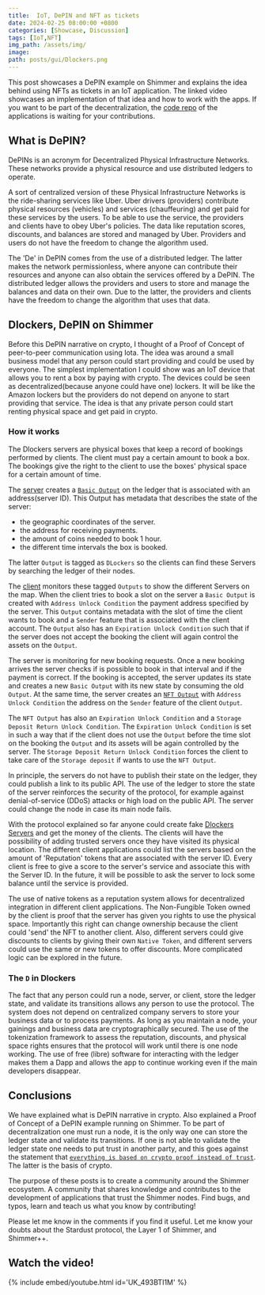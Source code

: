 ```yaml
---
title:  IoT, DePIN and NFT as tickets
date: 2024-02-25 08:00:00 +0800
categories: [Showcase, Discussion]
tags: [IoT,NFT]
img_path: /assets/img/
image:
path: posts/gui/Dlockers.png
---
```


This post showcases a DePIN example on Shimmer and explains the idea behind using NFTs as tickets in an IoT application.
The linked video showcases an implementation of that idea and how to work with the apps.
If you want to be part of the decentralization, the [code repo](https://github.com/EddyTheCo/DLockers) of the applications is waiting for your contributions.

## What is DePIN?

DePINs is an acronym for Decentralized Physical Infrastructure Networks. 
These networks provide a physical resource and use distributed ledgers to operate.

A sort of centralized version of these Physical Infrastructure Networks is the ride-sharing services like Uber.
Uber drivers (providers) contribute physical resources (vehicles) and services (chauffeuring) and get paid for these services by the users.
To be able to use the service, the providers and clients have to obey Uber's policies.
The data like reputation scores, discounts, and balances  are stored and managed by Uber.
Providers and users do not have the freedom to change the algorithm used.

The 'De' in DePIN comes from the use of a distributed ledger.
The latter makes the network permissionless, where anyone can contribute their resources and anyone 
can also obtain the services offered by a DePIN.
The distributed ledger allows the providers and users to store and manage the balances and data on their own.
Due to the latter, the providers and clients have the freedom to change the algorithm that uses that data. 


## Dlockers, DePIN on Shimmer

Before this DePIN narrative on crypto, I thought of a Proof of Concept of peer-to-peer communication using Iota.
The idea was around a small business model that any person could start providing and could be used by everyone.
The simplest implementation I could show was an IoT device that allows you to rent a box by paying with crypto.
The devices could be seen as decentralized(because anyone could have one) lockers. 
It will be like the Amazon lockers but the providers do not depend on anyone to start providing that service.
The idea is that any private person could start renting physical space and get paid in crypto.
 
### How it works

The Dlockers servers are physical boxes that keep a record of bookings performed by clients.
The client must pay a certain amount to book a box.
The bookings give the right to the client to use the boxes' physical space for a certain amount of time.

The [server](https://github.com/EddyTheCo/DLockers/tree/main/Server) creates a [`Basic Output`](https://wiki.iota.org/tips/tips/TIP-0018/#basic-output) on the ledger that is associated with an address(server ID).
This Output has metadata that describes the state of the server:

- the geographic coordinates of the server.
- the address for receiving payments.
- the amount of coins needed to book 1 hour.
- the different time intervals the box is booked.

The latter `Output` is tagged as `DLockers` so the clients can find these Servers by searching the ledger of their nodes.

The [client](https://github.com/EddyTheCo/DLockers/tree/main/Client) monitors these tagged `Outputs` to show the different Servers on the map.
When the client tries to book a slot on the server a `Basic Output` is created with `Address Unlock Condition` the payment address specified by the server.
This `Output` contains metadata with the slot of time the client wants to book and a `Sender` feature that is associated with the client account.
The `Output` also has an `Expiration Unlock Condition` such that if the server does not accept the booking the client will again control the assets on the `Output`.

The server is monitoring for new booking requests.
Once a new booking arrives the server checks if is possible to book in that interval and if the payment is correct.
If the booking is accepted, the server updates its state and creates a new `Basic Output` with its new state by consuming the old `Output`.
At the same time, the server creates an [`NFT Output`](https://wiki.iota.org/tips/tips/TIP-0018/#nft-output) with `Address Unlock Condition`
the address on the `Sender` feature of the client `Output`.

The `NFT Output` has also an `Expiration Unlock Condition` and a `Storage Deposit Return Unlock Condition`.
The `Expiration Unlock Condition` is set in such a way that if the client does not use the `Output` before the time slot on the booking the `Output` and its assets will be again controlled by the server.
The `Storage Deposit Return Unlock Condition` forces the client to take care of the `Storage deposit` if wants to use the `NFT Output`.


In principle, the servers do not have to publish their state on the ledger, they could publish a link to its public API.
The use of the ledger to store the state of the server reinforces the security of the protocol, for example against denial-of-service (DDoS) attacks or high load on the public API.
The server could change the node in case its main node fails.

With the protocol explained so far anyone could create fake [Dlockers Servers](https://eddytheco.github.io/DLockers/MockupServer/) and get the money of the clients.
The clients will have the possibility of adding trusted servers once they have visited its physical location.
The different client applications could  list the servers based on the amount of 'Reputation' tokens that are associated with the server ID.
Every client is free to give a score to the server's service and associate this with the Server ID.
In the future, it will be possible to ask the server to lock some balance until the service is provided.

The use of native tokens as a reputation system allows for decentralized integration in different client applications.
The Non-Fungible Token owned by the client is proof that the server has given you rights to use the physical space.
Importantly this right can change ownership because the client could 'send' the NFT to another client.
Also, different servers could give discounts to clients by giving their own `Native Token`, and different servers could use
the same or new tokens to offer  discounts. 
More complicated logic can be explored in the future.


### The `D` in Dlockers

The fact that any person could run a node, server, or client, 
store the ledger state, and validate its transitions allows any person to use the protocol.
The system does not depend on centralized company servers to store your business data or to process payments.
As long as you maintain a node, your gainings and business data are cryptographically secured.
The use of the tokenization framework to assess the reputation, discounts, and physical space rights 
ensures that the protocol will work until there is one node working.
The use of free (libre) software for interacting with the ledger makes them a Dapp and allows the app to continue working even if the main developers disappear.


## Conclusions

We have explained what is DePIN narrative in crypto.
Also explained a Proof of Concept of a DePIN example running on Shimmer.
To be part of decentralization one must run a node, it is the only way one can store the ledger state and validate its transitions.
If one is not able to validate the ledger state one needs to put trust in another party, and this goes against the statement that [`everything is based on crypto proof instead of trust`](https://mmalmi.github.io/satoshi/).
The latter is the basis of crypto.

The purpose of these posts is to create a community around the Shimmer ecosystem.
A community that shares knowledge and contributes to the development of applications that trust the Shimmer nodes.
Find bugs, and typos, learn and teach us what you know by contributing!


Please let me know in the comments if you find it useful. Let me know your doubts about the Stardust protocol, the Layer 1 of Shimmer, and Shimmer++.



## Watch the video!
{% include embed/youtube.html id='UK_493BTI1M' %}
